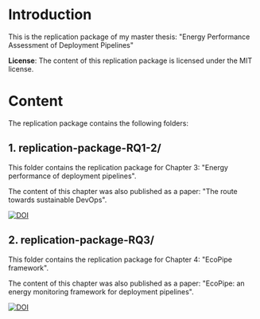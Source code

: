 # Introduction

This is the replication package of my master thesis: "Energy Performance Assessment of Deployment Pipelines"

**License**:
The content of this replication package is licensed under the MIT license.

# Content

The replication package contains the following folders:

## 1. replication-package-RQ1-2/

This folder contains the replication package for Chapter 3: "Energy performance of deployment
pipelines".

The content of this chapter was also published as a paper: "The route towards sustainable DevOps".

[![DOI](https://zenodo.org/badge/DOI/10.5281/zenodo.12724942.svg)](https://doi.org/10.5281/zenodo.12724942)

## 2. replication-package-RQ3/

This folder contains the replication package for Chapter 4: "EcoPipe framework".

The content of this chapter was also published as a paper: "EcoPipe: an energy monitoring framework for deployment pipelines".

[![DOI](https://zenodo.org/badge/DOI/10.5281/zenodo.11636011.svg)](https://doi.org/10.5281/zenodo.11636011)
